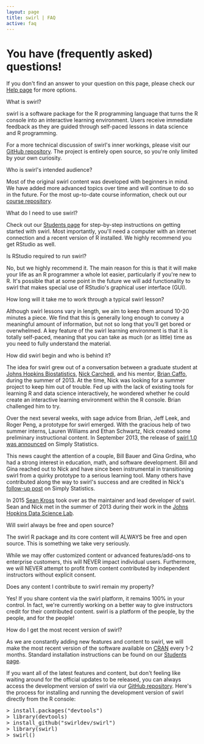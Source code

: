 ```yaml
---
layout: page
title: swirl | FAQ
active: faq
---
```


<h1>You have (frequently asked) questions!</h1>

<p>If you don't find an answer to your question on this page, please check our <a href="help.html">Help page</a> for more options.</p>

<p class="question">What is swirl?</p>
<p class="answer">swirl is a software package for the R programming language that turns the R console into an interactive learning environment. Users receive immediate feedback as they are guided through self-paced lessons in data science and R programming.</p>
<p class="answer">For a more technical discussion of swirl's inner workings, please visit our <a href="https://github.com/swirldev/swirl" target="_blank">GitHub repository</a>. The project is entirely open source, so you're only limited by your own curiosity.</p>

<p class="question">Who is swirl's intended audience?</p>
<p class="answer">Most of the original swirl content was developed with beginners in mind. We have added more advanced topics over time and will continue to do so in the future. For the most up-to-date course information, check out our <a href="https://github.com/swirldev/swirl_courses#swirl-courses" target="_blank">course repository</a>.</p>

<p class="question">What do I need to use swirl?</p>
<p class="answer">Check out our <a href="students.html">Students page</a> for step-by-step instructions on getting started with swirl. Most importantly, you'll need a computer with an internet connection and a recent version of R installed. We highly recommend you get RStudio as well.</p>

<p class="question">Is RStudio required to run swirl?</p>
<p class="answer">No, but we highly recommend it. The main reason for this is that it will make your life as an R programmer a whole lot easier, particularly if you're new to R. It's possible that at some point in the future we will add functionality to swirl that makes special use of RStudio's graphical user interface (GUI).</p>

<p class="question">How long will it take me to work through a typical swirl lesson?</p>
<p class="answer">Although swirl lessons vary in length, we aim to keep them around 10-20 minutes a piece. We find that this is generally long enough to convey a meaningful amount of information, but not so long that you'll get bored or overwhelmed. A key feature of the swirl learning environment is that it is totally self-paced, meaning that you can take as much (or as little) time as you need to fully understand the material.</p>

<p class="question">How did swirl begin and who is behind it?</p>
<p class="answer">The idea for swirl grew out of a conversation between a graduate student at <a href="http://www.jhsph.edu/departments/biostatistics/" target="_blank">Johns Hopkins Biostatistics</a>, <a href="http://nickcarchedi.com/" target="_blank">Nick Carchedi</a>, and his mentor, <a href="http://www.bcaffo.com/" target="_blank">Brian Caffo</a>, during the summer of 2013. At the time, Nick was looking for a summer project to keep him out of trouble. Fed up with the lack of existing tools for learning R and data science interactively, he wondered whether he could create an interactive learning environment within the R console. Brian challenged him to try.</p>
<p class="answer">Over the next several weeks, with sage advice from Brian, Jeff Leek, and Roger Peng, a prototype for swirl emerged. With the gracious help of two summer interns, Lauren Williams and Ethan Schwartz, Nick created some preliminary instructional content. In September 2013, the release of <a href="http://simplystatistics.org/2013/09/27/announcing-statistics-with-interactive-r-learning-software-environment/" target="_blank">swirl 1.0 was announced</a> on Simply Statistics.</p>
<p class="answer">This news caught the attention of a couple, Bill Bauer and Gina Grdina, who had a strong interest in education, math, and software development. Bill and Gina reached out to Nick and have since been instrumental in transitioning swirl from a quirky prototype to a serious learning tool. Many others have contributed along the way to swirl's success and are credited in Nick's <a href="http://simplystatistics.org/2014/01/28/swirl-2/" target="_blank">follow-up post</a> on Simply Statistics.</p>
<p>In 2015 <a href="http://seankross.com" target="_blank">Sean Kross</a> took over as the maintainer and lead developer of swirl. Sean and Nick met in the summer of 2013 during their work in the <a href="http://jhudatascience.org/">Johns Hopkins Data Science Lab</a>.</p>

<p class="question">Will swirl always be free and open source?</p>
<p class="answer">The swirl R package and its core content will ALWAYS be free and open source. This is something we take very seriously.</p>
<p class="answer">While we may offer customized content or advanced features/add-ons to enterprise customers, this will NEVER impact individual users. Furthermore, we will NEVER attempt to profit from content contributed by independent instructors without explicit consent.</p>

<p class="question">Does any content I contribute to swirl remain my property?</p>
<p class="answer">Yes! If you share content via the swirl platform, it remains 100% in your control. In fact, we're currently working on a better way to give instructors credit for their contributed content. swirl is a platform of the people, by the people, and for the people!</p>

<p class="question">How do I get the most recent version of swirl?</p>
<p class="answer">As we are constantly adding new features and content to swirl, we will make the most recent version of the software available on <a href="http://cran.r-project.org/" target="_blank">CRAN</a> every 1-2 months. Standard installation instructions can be found on our <a href="students.html">Students page</a>.</p>
<p>If you want all of the latest features and content, but don't feeling like waiting around for the official updates to be released, you can always access the development version of swirl via our <a href="https://github.com/swirldev/swirl" target="_blank">GitHub repository</a>. Here's the process for installing and running the development version of swirl directly from the R console:</p>
<pre>> install.packages("devtools")
> library(devtools)
> install_github("swirldev/swirl")
> library(swirl)
> swirl()</pre>
